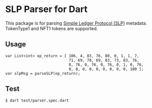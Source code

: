 # SLP Parser for Dart

This package is for parsing [Simple Ledger Protocol (SLP)](https://github.com/simpleledger/slp-specifications) metadata. TokenType1 and NFT1 tokens are supported.


## Usage

```
var List<int> op_return = [ 106, 4, 83, 76, 80, 0, 1, 1, 7, 
                            71, 69, 78, 69, 83, 73, 83, 76, 
                            0, 76, 0, 76, 0, 76, 0, 1, 0, 76, 
                            0, 8, 0, 0, 0, 0, 0, 0, 0, 100 ];
var slpMsg = parseSLP(op_return);
```

## Test

`$ dart test/parser.spec.dart`

